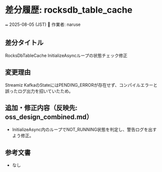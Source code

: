 # 差分履歴: rocksdb_table_cache

🗕 2025-08-05 (JST)
🧐 作業者: naruse

## 差分タイトル
RocksDbTableCache InitializeAsyncループの状態チェック修正

## 変更理由
Streamiz KafkaのStateにはPENDING_ERRORが存在せず、コンパイルエラーと誤ったログ出力を招いていたため。

## 追加・修正内容（反映先: oss_design_combined.md）
- InitializeAsync内のループでNOT_RUNNING状態を判定し、警告ログを出すよう修正。

## 参考文書
- なし
